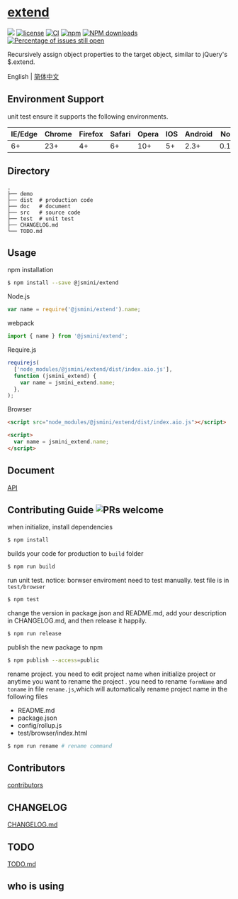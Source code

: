 # [extend](https://github.com/jsmini/extend)

[![](https://img.shields.io/badge/Powered%20by-jslib%20extend-brightgreen.svg)](https://github.com/yanhaijing/jslib-extend)
[![license](https://img.shields.io/badge/license-MIT-blue.svg)](https://github.com/jsmini/extend/blob/master/LICENSE)
[![CI](https://github.com/jsmini/extend/actions/workflows/ci.yml/badge.svg?branch=master)](https://github.com/jsmini/extend/actions/workflows/ci.yml)
[![npm](https://img.shields.io/badge/npm-0.4.0-orange.svg)](https://www.npmjs.com/package/@jsmini/extend)
[![NPM downloads](http://img.shields.io/npm/dm/@jsmini/extend.svg?style=flat-square)](http://www.npmtrends.com/@jsmini/extend)
[![Percentage of issues still open](http://isitmaintained.com/badge/open/jsmini/extend.svg)](http://isitmaintained.com/project/jsmini/extend 'Percentage of issues still open')

Recursively assign object properties to the target object, similar to jQuery's $.extend.

English | [简体中文](./README-zh_CN.md)

## Environment Support

unit test ensure it supports the following environments.

| IE/Edge | Chrome | Firefox | Safari | Opera | IOS | Android | Node  |
| ------- | ------ | ------- | ------ | ----- | --- | ------- | ----- |
| 6+      | 23+    | 4+      | 6+     | 10+   | 5+  | 2.3+    | 0.10+ |

## Directory

```
.
├── demo
├── dist  # production code
├── doc   # document
├── src   # source code
├── test  # unit test
├── CHANGELOG.md
└── TODO.md
```

## Usage

npm installation

```bash
$ npm install --save @jsmini/extend
```

Node.js

```js
var name = require('@jsmini/extend').name;
```

webpack

```js
import { name } from '@jsmini/extend';
```

Require.js

```js
requirejs(
  ['node_modules/@jsmini/extend/dist/index.aio.js'],
  function (jsmini_extend) {
    var name = jsmini_extend.name;
  },
);
```

Browser

```html
<script src="node_modules/@jsmini/extend/dist/index.aio.js"></script>

<script>
  var name = jsmini_extend.name;
</script>
```

## Document

[API](https://github.com/jsmini/extend/blob/master/doc/api.md)

## Contributing Guide ![PRs welcome](https://img.shields.io/badge/PRs-welcome-brightgreen.svg)

when initialize, install dependencies

```bash
$ npm install
```

builds your code for production to `build` folder

```bash
$ npm run build
```

run unit test. notice: borwser enviroment need to test manually. test file is in `test/browser`

```bash
$ npm test
```

change the version in package.json and README.md, add your description in CHANGELOG.md, and then release it happily.

```bash
$ npm run release
```

publish the new package to npm

```bash
$ npm publish --access=public
```

rename project. you need to edit project name when initialize project or anytime you want to rename the project . you need to rename `formName` and `toname` in file `rename.js`,which will automatically rename project name in the following files

- README.md
- package.json
- config/rollup.js
- test/browser/index.html

```bash
$ npm run rename # rename command
```

## Contributors

[contributors](https://github.com/jsmini/extend/graphs/contributors)

## CHANGELOG

[CHANGELOG.md](https://github.com/jsmini/extend/blob/master/CHANGELOG.md)

## TODO

[TODO.md](https://github.com/jsmini/extend/blob/master/TODO.md)

## who is using
